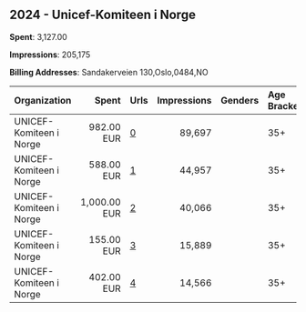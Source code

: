 ## 2024 - Unicef-Komiteen i Norge 
**Spent**: 3,127.00

**Impressions**: 205,175

**Billing Addresses**: Sandakerveien 130,Oslo,0484,NO

|Organization|Spent|Urls|Impressions|Genders|Age Brackets|Country Codes|
|:---|---:|:---|---:|:---|:---|:---|
|UNICEF-Komiteen i Norge|982.00 EUR|[0](https://www.snap.com/political-ads/asset/9ff7d470d2b2a7c93b9b5321ae7983aa44f452b72d43ac02c771df376426461c?mediaType=jpg)|89,697||35+|norway|
|UNICEF-Komiteen i Norge|588.00 EUR|[1](https://www.snap.com/political-ads/asset/a0359b05b62f5838646dd9c9442ea3f10974d34dc2067b5cf3bf62bf4b574c0d?mediaType=jpg)|44,957||35+|norway|
|UNICEF-Komiteen i Norge|1,000.00 EUR|[2](https://www.snap.com/political-ads/asset/3bb9614c5131a4076ff9b62bccec2e598b9d9fa5c95116bfd971784becba51a8?mediaType=mp4)|40,066||35+|norway|
|UNICEF-Komiteen i Norge|155.00 EUR|[3](https://www.snap.com/political-ads/asset/5af1ae56bb6b14e7b7aff75115e1a5423f6d61d60eac6c941f278b219f91bc49?mediaType=jpg)|15,889||35+|norway|
|UNICEF-Komiteen i Norge|402.00 EUR|[4](https://www.snap.com/political-ads/asset/93f99bfdc4395076bba8d00bc65cf4adb1f285fef1015b82a96540862c7f3d36?mediaType=mp4)|14,566||35+|norway|
